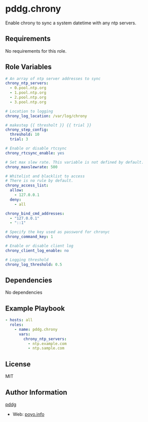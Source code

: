 pddg.chrony
=========

Enable chrony to sync a system datetime with any ntp servers.

Requirements
------------

No requirements for this role.

Role Variables
--------------

```yaml
# An array of ntp server addresses to sync
chrony_ntp_servers:
  - 0.pool.ntp.org
  - 1.pool.ntp.org
  - 2.pool.ntp.org
  - 3.pool.ntp.org

# Location to logging
chrony_log_location: /var/log/chrony

# makestep {{ thresholt }} {{ trial }}
chrony_step_config:
  threshold: 10
  trial: 3

# Enable or disable rtcsync
chrony_rtcsync_enable: yes

# Set max slew rate. This variable is not defined by default.
chrony_maxslewrate: 500

# Whitelist and blacklist to access
# There is no rule by default.
chrony_access_list:
  allow:
    - 127.0.0.1
  deny:
    - all

chrony_bind_cmd_addresses:
  - "127.0.0.1"
  - "::1"

# Specify the key used as password for chronyc
chrony_command_key: 1

# Enable or disable client log
chrony_client_log_enable: no

# Logging threshold
chrony_log_threshold: 0.5
```

Dependencies
------------

No dependencies

Example Playbook
----------------

```yaml
- hosts: all
  roles:
    - name: pddg.chrony
      vars:
        chrony_ntp_servers:
          - ntp.example.com
          - ntp.sample.com
```

License
-------

MIT

Author Information
------------------

[pddg](https://github.com/pddg/)
  - Web: [poyo.info](https://www.poyo.info/)

